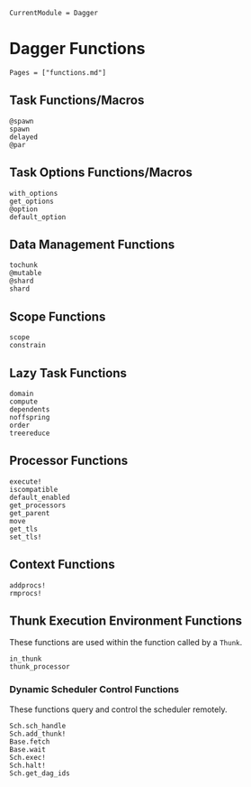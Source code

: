 ```@meta
CurrentModule = Dagger
```

# Dagger Functions
```@index
Pages = ["functions.md"]
```

## Task Functions/Macros
```@docs
@spawn
spawn
delayed
@par
```

## Task Options Functions/Macros
```@docs
with_options
get_options
@option
default_option
```

## Data Management Functions
```@docs
tochunk
@mutable
@shard
shard
```

## Scope Functions
```@docs
scope
constrain
```

## Lazy Task Functions
```@docs
domain
compute
dependents
noffspring
order
treereduce
```

## Processor Functions
```@docs
execute!
iscompatible
default_enabled
get_processors
get_parent
move
get_tls
set_tls!
```

## Context Functions
```@docs
addprocs!
rmprocs!
```

## Thunk Execution Environment Functions

These functions are used within the function called by a `Thunk`.

```@docs
in_thunk
thunk_processor
```

### Dynamic Scheduler Control Functions

These functions query and control the scheduler remotely.

```@docs
Sch.sch_handle
Sch.add_thunk!
Base.fetch
Base.wait
Sch.exec!
Sch.halt!
Sch.get_dag_ids
```
